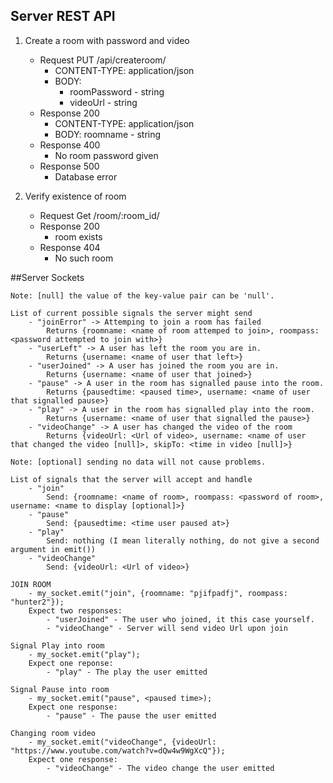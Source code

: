 ## Server REST API

1. Create a room with password and video

    - Request PUT /api/createroom/
        - CONTENT-TYPE: application/json
        - BODY:
            - roomPassword - string
            - videoUrl - string
    - Response 200
        - CONTENT-TYPE: application/json
        - BODY: roomname - string
    - Response 400
        - No room password given
    - Response 500
        - Database error

2. Verify existence of room

    - Request Get /room/:room_id/
    - Response 200 
        - room exists
    - Response 404
        - No such room

##Server Sockets

    Note: [null] the value of the key-value pair can be 'null'.

    List of current possible signals the server might send
        - "joinError" -> Attemping to join a room has failed
            Returns {roomname: <name of room attemped to join>, roompass: <password attempted to join with>}
        - "userLeft" -> A user has left the room you are in.
            Returns {username: <name of user that left>}
        - "userJoined" -> A user has joined the room you are in.
            Returns {username: <name of user that joined>}
        - "pause" -> A user in the room has signalled pause into the room.
            Returns {pausedtime: <paused time>, username: <name of user that signalled pause>}
        - "play" -> A user in the room has signalled play into the room.
            Returns {username: <name of user that signalled the pause>}
        - "videoChange" -> A user has changed the video of the room
            Returns {videoUrl: <Url of video>, username: <name of user that changed the video [null]>, skipTo: <time in video [null]>}

    Note: [optional] sending no data will not cause problems.

    List of signals that the server will accept and handle
        - "join"
            Send: {roomname: <name of room>, roompass: <password of room>, username: <name to display [optional]>}
        - "pause"
            Send: {pausedtime: <time user paused at>}
        - "play"
            Send: nothing (I mean literally nothing, do not give a second argument in emit())
        - "videoChange"
            Send: {videoUrl: <Url of video>}

    JOIN ROOM
        - my_socket.emit("join", {roomname: "pjifpadfj", roompass: "hunter2"});
        Expect two responses:
            - "userJoined" - The user who joined, it this case yourself.
            - "videoChange" - Server will send video Url upon join

    Signal Play into room
        - my_socket.emit("play");
        Expect one reponse:
            - "play" - The play the user emitted

    Signal Pause into room
        - my_socket.emit("pause", <paused time>);
        Expect one response:
            - "pause" - The pause the user emitted

    Changing room video
        - my_socket.emit("videoChange", {videoUrl: "https://www.youtube.com/watch?v=dQw4w9WgXcQ"});
        Expect one response:
            - "videoChange" - The video change the user emitted